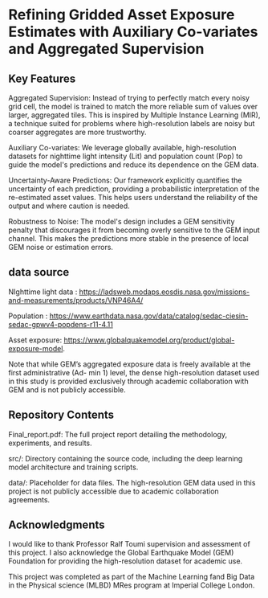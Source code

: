# Refining Gridded Asset Exposure Estimates with Auxiliary Co-variates and Aggregated Supervision

## Key Features

Aggregated Supervision: Instead of trying to perfectly match every noisy grid cell, the model is trained to match the more reliable sum of values over larger, aggregated tiles. This is inspired by Multiple Instance Learning (MIR), a technique suited for problems where high-resolution labels are noisy but coarser aggregates are more trustworthy.

Auxiliary Co-variates: We leverage globally available, high-resolution datasets for nighttime light intensity (Lit) and population count (Pop) to guide the model's predictions and reduce its dependence on the GEM data.

Uncertainty-Aware Predictions: Our framework explicitly quantifies the uncertainty of each prediction, providing a probabilistic interpretation of the re-estimated asset values. This helps users understand the reliability of the output and where caution is needed.

Robustness to Noise: The model's design includes a GEM sensitivity penalty that discourages it from becoming overly sensitive to the GEM input channel. This makes the predictions more stable in the presence of local GEM noise or estimation errors.


## data source
NIghttime light data : https://ladsweb.modaps.eosdis.nasa.gov/missions-and-measurements/products/VNP46A4/

Population : https://www.earthdata.nasa.gov/data/catalog/sedac-ciesin-sedac-gpwv4-popdens-r11-4.11

Asset exposure: https://www.globalquakemodel.org/product/global-exposure-model. 

Note that while GEM’s aggregated exposure data is freely available at the first administrative (Ad-
min 1) level, the dense high-resolution dataset used in this study is provided exclusively through
academic collaboration with GEM and is not publicly accessible.

## Repository Contents

Final_report.pdf: The full project report detailing the methodology, experiments, and results.

src/: Directory containing the source code, including the deep learning model architecture and training scripts.

data/: Placeholder for data files. The high-resolution GEM data used in this project is not publicly accessible due to academic collaboration agreements.


## Acknowledgments
I would like to thank Professor Ralf Toumi supervision and assessment of this project. I also acknowledge the Global Earthquake Model (GEM) Foundation for providing the high-resolution dataset for academic use.

This project was completed as part of the Machine Learning fand Big Data in the Physical science (MLBD) MRes program at Imperial College London.
